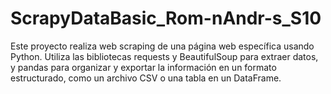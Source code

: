 # ScrapyDataBasic_Rom-nAndr-s_S10
Este proyecto realiza web scraping de una página web específica usando Python. Utiliza las bibliotecas requests y BeautifulSoup para extraer datos, y pandas para organizar y exportar la información en un formato estructurado, como un archivo CSV o una tabla en un DataFrame.
